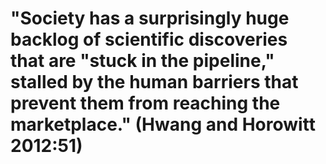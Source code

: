 # "Society has a surprisingly huge backlog of scientific discoveries that are "stuck in the pipeline," stalled by the human barriers that prevent them from reaching the marketplace." (Hwang and Horowitt 2012:51)